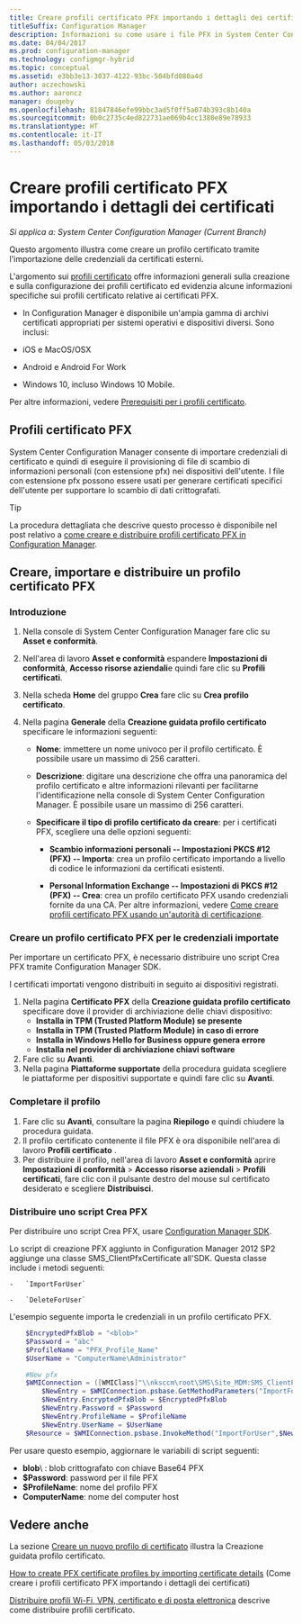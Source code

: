 ```yaml
---
title: Creare profili certificato PFX importando i dettagli dei certificati
titleSuffix: Configuration Manager
description: Informazioni su come usare i file PFX in System Center Configuration Manager per generare i certificati specifici dell'utente che supportano lo scambio di dati crittografati.
ms.date: 04/04/2017
ms.prod: configuration-manager
ms.technology: configmgr-hybrid
ms.topic: conceptual
ms.assetid: e3bb3e13-3037-4122-93bc-504bfd080a4d
author: aczechowski
ms.author: aaroncz
manager: dougeby
ms.openlocfilehash: 81847846efe99bbc3ad5f0ff5a074b393c8b140a
ms.sourcegitcommit: 0b0c2735c4ed822731ae069b4cc1380e89e78933
ms.translationtype: HT
ms.contentlocale: it-IT
ms.lasthandoff: 05/03/2018
---
```

# <a name="how-to-create-pfx-certificate-profiles-by-importing-certificate-details"></a>Creare profili certificato PFX importando i dettagli dei certificati

*Si applica a: System Center Configuration Manager (Current Branch)*


Questo argomento illustra come creare un profilo certificato tramite l'importazione delle credenziali da certificati esterni.  

L'argomento sui [profili certificato](../../protect/deploy-use/introduction-to-certificate-profiles.md) offre informazioni generali sulla creazione e sulla configurazione dei profili certificato ed evidenzia alcune informazioni specifiche sui profili certificato relative ai certificati PFX.

-  In Configuration Manager è disponibile un'ampia gamma di archivi certificati appropriati per sistemi operativi e dispositivi diversi.  Sono inclusi:

 -   iOS e MacOS/OSX
 -   Android e Android For Work
 -   Windows 10, incluso Windows 10 Mobile.

Per altre informazioni, vedere [Prerequisiti per i profili certificato](../../protect/plan-design/prerequisites-for-certificate-profiles.md).

## <a name="pfx-certificate-profiles"></a>Profili certificato PFX
System Center Configuration Manager consente di importare credenziali di certificato e quindi di eseguire il provisioning di file di scambio di informazioni personali (con estensione pfx) nei dispositivi dell'utente. I file con estensione pfx possono essere usati per generare certificati specifici dell'utente per supportare lo scambio di dati crittografati.

> [!TIP]  
>  La procedura dettagliata che descrive questo processo è disponibile nel post relativo a [come creare e distribuire profili certificato PFX in Configuration Manager](http://blogs.technet.com/b/karanrustagi/archive/2015/09/01/how-to-create-and-deploy-pfx-certificate-profiles-in-configuration-manager.aspx).  

## <a name="create-import-and-deploy-a-personal-information-exchange-pfx-certificate-profile"></a>Creare, importare e distribuire un profilo certificato PFX  

### <a name="get-started"></a>Introduzione

1.  Nella console di System Center Configuration Manager fare clic su **Asset e conformità**.  
2.  Nell'area di lavoro **Asset e conformità** espandere **Impostazioni di conformità**, **Accesso risorse aziendali**e quindi fare clic su **Profili certificati**.  

3.  Nella scheda **Home** del gruppo **Crea** fare clic su **Crea profilo certificato**.

4.  Nella pagina **Generale** della **Creazione guidata profilo certificato** specificare le informazioni seguenti:  

    -   **Nome**: immettere un nome univoco per il profilo certificato. È possibile usare un massimo di 256 caratteri.  

    -   **Descrizione**: digitare una descrizione che offra una panoramica del profilo certificato e altre informazioni rilevanti per facilitarne l'identificazione nella console di System Center Configuration Manager. È possibile usare un massimo di 256 caratteri.  

    -   **Specificare il tipo di profilo certificato da creare**: per i certificati PFX, scegliere una delle opzioni seguenti:  

        -   **Scambio informazioni personali -- Impostazioni PKCS #12 (PFX) -- Importa**: crea un profilo certificato importando a livello di codice le informazioni da certificati esistenti.  

        -   **Personal Information Exchange -- Impostazioni di PKCS #12 (PFX) -- Crea**: crea un profilo certificato PFX usando credenziali fornite da una CA.  Per altre informazioni, vedere [Come creare profili certificato PFX usando un'autorità di certificazione](../../mdm/deploy-use/create-pfx-certificate-profiles.md).


### <a name="create-a-pfx-certificate-profile-for-the-imported-credentials"></a>Creare un profilo certificato PFX per le credenziali importate

Per importare un certificato PFX, è necessario distribuire uno script Crea PFX tramite Configuration Manager SDK. 

I certificati importati vengono distribuiti in seguito ai dispositivi registrati.

1. Nella pagina **Certificato PFX** della **Creazione guidata profilo certificato** specificare dove il provider di archiviazione delle chiavi dispositivo:
    -   **Installa in TPM (Trusted Platform Module) se presente**  
    -   **Installa in TPM (Trusted Platform Module) in caso di errore** 
    -   **Installa in Windows Hello for Business oppure genera errore** 
    -   **Installa nel provider di archiviazione chiavi software** 
2. Fare clic su **Avanti**. 
3. Nella pagina **Piattaforme supportate** della procedura guidata scegliere le piattaforme per dispositivi supportate e quindi fare clic su **Avanti**.

### <a name="finish-the-profile"></a>Completare il profilo

1.  Fare clic su **Avanti**, consultare la pagina **Riepilogo** e quindi chiudere la procedura guidata.  
2.  Il profilo certificato contenente il file PFX è ora disponibile nell'area di lavoro **Profili certificato** . 
3.  Per distribuire il profilo, nell'area di lavoro **Asset e conformità** aprire **Impostazioni di conformità** > **Accesso risorse aziendali** > **Profili certificati**, fare clic con il pulsante destro del mouse sul certificato desiderato e scegliere **Distribuisci**. 

### <a name="deploy-a-create-pfx-script"></a>Distribuire uno script Crea PFX

Per distribuire uno script Crea PFX, usare [Configuration Manager SDK](http://go.microsoft.com/fwlink/?LinkId=613525). 

Lo script di creazione PFX aggiunto in Configuration Manager 2012 SP2 aggiunge una classe SMS_ClientPfxCertificate all'SDK. Questa classe include i metodi seguenti:  

    -   `ImportForUser`  

    -   `DeleteForUser`  

L'esempio seguente importa le credenziali in un profilo certificato PFX.

``` powershell
    $EncryptedPfxBlob = "<blob>"  
    $Password = "abc"  
    $ProfileName = "PFX_Profile_Name"  
    $UserName = "ComputerName\Administrator"  

    #New pfx  
    $WMIConnection = ([WMIClass]"\\nksccm\root\SMS\Site_MDM:SMS_ClientPfxCertificate")  
        $NewEntry = $WMIConnection.psbase.GetMethodParameters("ImportForUser")  
        $NewEntry.EncryptedPfxBlob = $EncryptedPfxBlob  
        $NewEntry.Password = $Password  
        $NewEntry.ProfileName = $ProfileName  
        $NewEntry.UserName = $UserName  
    $Resource = $WMIConnection.psbase.InvokeMethod("ImportForUser",$NewEntry,$null)  
```  

Per usare questo esempio, aggiornare le variabili di script seguenti:  

   -   **blob**\ : blob crittografato con chiave Base64 PFX  
   -   **$Password**: password per il file PFX  
   -   **$ProfileName**: nome del profilo PFX  
   -   **ComputerName**: nome del computer host   

## <a name="see-also"></a>Vedere anche
La sezione [Creare un nuovo profilo di certificato](../../protect/deploy-use/create-certificate-profiles.md) illustra la Creazione guidata profilo certificato.

[How to create PFX certificate profiles by importing certificate details](../../mdm/deploy-use/create-pfx-certificate-profiles.md) (Come creare i profili certificato PFX importando i dettagli dei certificati)

[Distribuire profili Wi-Fi, VPN, certificato e di posta elettronica](../../protect/deploy-use/deploy-wifi-vpn-email-cert-profiles.md) descrive come distribuire profili certificato.